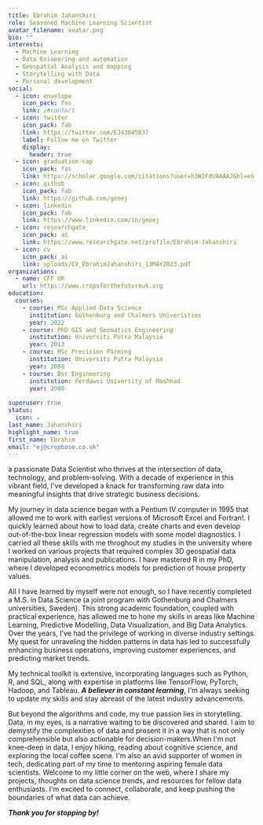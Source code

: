 ```yaml
---
title: Ebrahim Jahanshiri
role: Seasoned Machine Learning Scientist
avatar_filename: avatar.png
bio: ""
interests:
  - Machine Learning 
  - Data Enineering and automation
  - Geospatial Analysis and mapping 
  - Storytelling with Data
  - Personal development
social:
  - icon: envelope
    icon_pack: fas
    link: /#contact
  - icon: twitter
    icon_pack: fab
    link: https://twitter.com/EJ43045037
    label: Follow me on Twitter
    display:
      header: true
  - icon: graduation-cap
    icon_pack: fas
    link: https://scholar.google.com/citations?user=h3W2FdUAAAAJ&hl=en
  - icon: github
    icon_pack: fab
    link: https://github.com/geoej
  - icon: linkedin
    icon_pack: fab
    link: https://www.linkedin.com/in/geoej
  - icon: researchgate
    icon_pack: ai
    link: https://www.researchgate.net/profile/Ebrahim-Jahanshiri
  - icon: cv
    icon_pack: ai
    link: uploads/CV_EbrahimJahanshiri_13MAY2023.pdf
organizations:
  - name: CFF UK
    url: https://www.cropsforthefutureuk.org
education:
  courses:
    - course: MSc Applied Data Science
      institution: Gothenburg and Chalmers Univeristies
      year: 2022
    - course: PhD GIS and Geomatics Engineering
      institution: Universiti Putra Malaysia
      year: 2013
    - course: MSc Precision Farming 
      institution: Universiti Putra Malaysia
      year: 2008
    - course: Bsc Engineering
      institution: Ferdowsi University of Mashhad
      year: 2000
     
superuser: true
status:
  icon: ☕️
last_name: Jahanshiri
highlight_name: true
first_name: Ebrahim 
email: "ej@cropbase.co.uk"
---
```

   a passionate Data Scientist who thrives at the intersection of data, technology, and problem-solving. With a decade of experience in this vibrant field, I've developed a knack for transforming raw data into meaningful insights that drive strategic business decisions.

My journey in data science began with a Pentium IV computer in 1995 that allowed me to work with earliest versions of Microsoft Excel and Fortran!. I quickly learned about how to load data, create charts and even develop out-of-the-box linear regression models with some model diagnostics. I carried all these skills with me throghout my studies in the university where I worked on various projects that required complex 3D geospatial data manipulation, analysis and publications. I have mastered R in my PhD, where I developed econometrics models for prediction of house property values. 

All I have learned by myself were not enough, so I have recently completed a M.S. in Data Science (a joint program with Gothenburg and Chalmers universities, Sweden). This strong academic foundation, coupled with practical experience, has allowed me to hone my skills in areas like Machine Learning, Predictive Modelling, Data Visualization, and Big Data Analytics. Over the years, I've had the privilege of working in diverse industry settings. My quest for unraveling the hidden patterns in data has led to successfully enhancing business operations, improving customer experiences, and predicting market trends.

My technical toolkit is extensive, incorporating languages such as Python, R, and SQL, along with expertise in platforms like TensorFlow, PyTorch, Hadoop, and Tableau. ***A believer in constant learning***, I'm always seeking to update my skills and stay abreast of the latest industry advancements.

But beyond the algorithms and code, my true passion lies in storytelling. Data, in my eyes, is a narrative waiting to be discovered and shared. I aim to demystify the complexities of data and present it in a way that is not only comprehensible but also actionable for decision-makers.When I'm not knee-deep in data, I enjoy hiking, reading about cognitive science, and exploring the local coffee scene. I'm also an avid supporter of women in tech, dedicating part of my time to mentoring aspiring female data scientists. Welcome to my little corner on the web, where I share my projects, thoughts on data science trends, and resources for fellow data enthusiasts. I'm excited to connect, collaborate, and keep pushing the boundaries of what data can achieve.

***Thank you for stopping by!***
